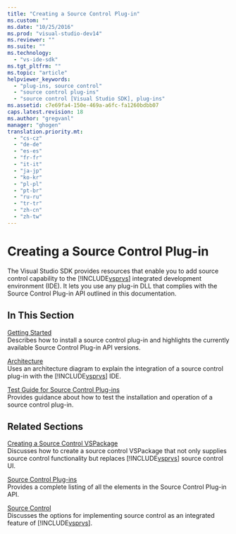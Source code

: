 ```yaml
---
title: "Creating a Source Control Plug-in"
ms.custom: ""
ms.date: "10/25/2016"
ms.prod: "visual-studio-dev14"
ms.reviewer: ""
ms.suite: ""
ms.technology: 
  - "vs-ide-sdk"
ms.tgt_pltfrm: ""
ms.topic: "article"
helpviewer_keywords: 
  - "plug-ins, source control"
  - "source control plug-ins"
  - "source control [Visual Studio SDK], plug-ins"
ms.assetid: c7e69fa4-150e-469a-a6fc-fa1260bdbb07
caps.latest.revision: 18
ms.author: "gregvanl"
manager: "ghogen"
translation.priority.mt: 
  - "cs-cz"
  - "de-de"
  - "es-es"
  - "fr-fr"
  - "it-it"
  - "ja-jp"
  - "ko-kr"
  - "pl-pl"
  - "pt-br"
  - "ru-ru"
  - "tr-tr"
  - "zh-cn"
  - "zh-tw"
---
```

# Creating a Source Control Plug-in
The Visual Studio SDK provides resources that enable you to add source control capability to the [!INCLUDE[vsprvs](../code-quality/includes/vsprvs_md.md)] integrated development environment (IDE). It lets you use any plug-in DLL that complies with the Source Control Plug-in API outlined in this documentation.  
  
## In This Section  
 [Getting Started](../extensibility-internals/getting-started-with-source-control-plug-ins.md)  
 Describes how to install a source control plug-in and highlights the currently available Source Control Plug-in API versions.  
  
 [Architecture](../extensibility-internals/source-control-plug-in-architecture.md)  
 Uses an architecture diagram to explain the integration of a source control plug-in with the [!INCLUDE[vsprvs](../code-quality/includes/vsprvs_md.md)] IDE.  
  
 [Test Guide for Source Control Plug-ins](../extensibility-internals/test-guide-for-source-control-plug-ins.md)  
 Provides guidance about how to test the installation and operation of a source control plug-in.  
  
## Related Sections  
 [Creating a Source Control VSPackage](../extensibility-internals/creating-a-source-control-vspackage.md)  
 Discusses how to create a source control VSPackage that not only supplies source control functionality but replaces [!INCLUDE[vsprvs](../code-quality/includes/vsprvs_md.md)] source control UI.  
  
 [Source Control Plug-ins](../extensibility/source-control-plug-ins.md)  
 Provides a complete listing of all the elements in the Source Control Plug-in API.  
  
 [Source Control](../extensibility-internals/source-control.md)  
 Discusses the options for implementing source control as an integrated feature of [!INCLUDE[vsprvs](../code-quality/includes/vsprvs_md.md)].